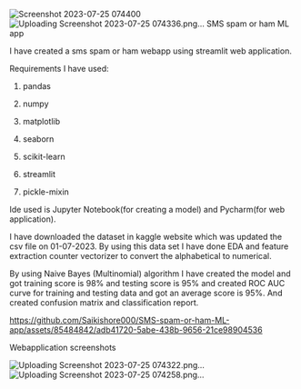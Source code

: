![Screenshot 2023-07-25 074400](https://github.com/Saikishore000/SMS-spam-or-ham-ML-app/assets/85484842/f3049ef1-92d1-42da-8dc0-1606a68a0fc7)
![Uploading Screenshot 2023-07-25 074336.png…]()
SMS spam or ham ML app

I have created a sms spam or ham webapp using streamlit web application.

Requirements I have used:

1. pandas

2. numpy

3. matplotlib

4. seaborn

5. scikit-learn

6. streamlit

7. pickle-mixin

Ide used is Jupyter Notebook(for creating a model) and Pycharm(for web application).

I have downloaded the dataset in kaggle website which was updated the csv file on 01-07-2023. By using this data set I have done EDA and feature extraction counter vectorizer to convert the alphabetical to numerical.

By using Naive Bayes (Multinomial) algorithm I have created the model and got training score is 98% and testing score is 95% and created ROC AUC curve for training and testing data and got an average score is 95%. And created confusion matrix and classification report.



https://github.com/Saikishore000/SMS-spam-or-ham-ML-app/assets/85484842/adb41720-5abe-438b-9656-21ce98904536

Webapplication screenshots


![Uploading Screenshot 2023-07-25 074322.png…]()
![Uploading Screenshot 2023-07-25 074258.png…]()
